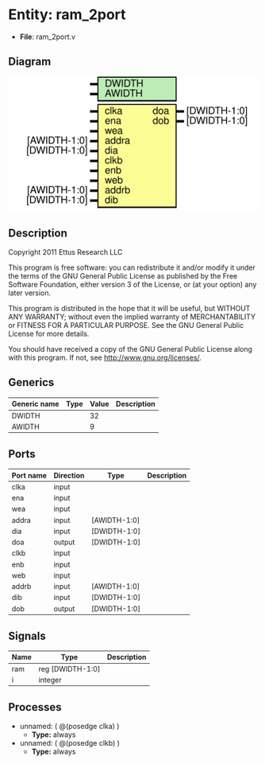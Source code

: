# Entity: ram_2port

- **File**: ram_2port.v
## Diagram

![Diagram](ram_2port.svg "Diagram")
## Description


 Copyright 2011 Ettus Research LLC

 This program is free software: you can redistribute it and/or modify
 it under the terms of the GNU General Public License as published by
 the Free Software Foundation, either version 3 of the License, or
 (at your option) any later version.

 This program is distributed in the hope that it will be useful,
 but WITHOUT ANY WARRANTY; without even the implied warranty of
 MERCHANTABILITY or FITNESS FOR A PARTICULAR PURPOSE.  See the
 GNU General Public License for more details.

 You should have received a copy of the GNU General Public License
 along with this program.  If not, see <http://www.gnu.org/licenses/>.


## Generics

| Generic name | Type | Value | Description |
| ------------ | ---- | ----- | ----------- |
| DWIDTH       |      | 32    |             |
| AWIDTH       |      | 9     |             |
## Ports

| Port name | Direction | Type         | Description |
| --------- | --------- | ------------ | ----------- |
| clka      | input     |              |             |
| ena       | input     |              |             |
| wea       | input     |              |             |
| addra     | input     | [AWIDTH-1:0] |             |
| dia       | input     | [DWIDTH-1:0] |             |
| doa       | output    | [DWIDTH-1:0] |             |
| clkb      | input     |              |             |
| enb       | input     |              |             |
| web       | input     |              |             |
| addrb     | input     | [AWIDTH-1:0] |             |
| dib       | input     | [DWIDTH-1:0] |             |
| dob       | output    | [DWIDTH-1:0] |             |
## Signals

| Name | Type             | Description |
| ---- | ---------------- | ----------- |
| ram  | reg [DWIDTH-1:0] |             |
| i    | integer          |             |
## Processes
- unnamed: ( @(posedge clka) )
  - **Type:** always
- unnamed: ( @(posedge clkb) )
  - **Type:** always
